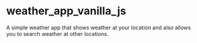 # weather_app_vanilla_js
A simple weather app that shows weather at your location and also allows you to search weather at other locations.
